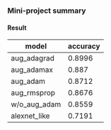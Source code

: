 ### Mini-project summary

#### Result

model | accuracy
----- | --------
aug_adagrad|0.8996
aug_adamax|0.887
aug_adam|0.8712
aug_rmsprop|0.8676
w/o_aug_adam|0.8559
alexnet_like|0.7191


